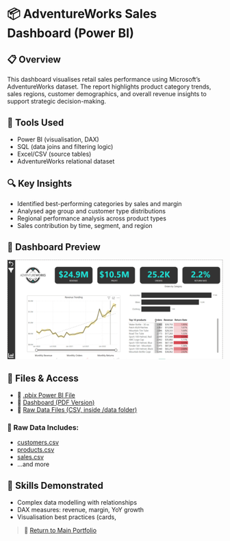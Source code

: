 # 📦 AdventureWorks Sales Dashboard (Power BI)

## 📋 Overview
This dashboard visualises retail sales performance using Microsoft’s AdventureWorks dataset. The report highlights product category trends, sales regions, customer demographics, and overall revenue insights to support strategic decision-making.

## 🧰 Tools Used
- Power BI (visualisation, DAX)
- SQL (data joins and filtering logic)
- Excel/CSV (source tables)
- AdventureWorks relational dataset

## 🔍 Key Insights
- Identified best-performing categories by sales and margin
- Analysed age group and customer type distributions
- Regional performance analysis across product types
- Sales contribution by time, segment, and region

## 📸 Dashboard Preview
![Dashboard Preview](./dashboard%20preview.png)

## 📂 Files & Access
- 📎 [.pbix Power BI File](./AdventureWorks%20Report.pbix)
- 📎 [Dashboard (PDF Version)](./AdventureWorks.pdf)
- 📂 [Raw Data Files (CSV, inside /data folder)](./data)

### 📑 Raw Data Includes:
- [customers.csv](./data/customers.csv)
- [products.csv](./data/products.csv)
- [sales.csv](./data/sales.csv)
- ...and more

## 🧠 Skills Demonstrated
- Complex data modelling with relationships
- DAX measures: revenue, margin, YoY growth
- Visualisation best practices (cards,


> 📁 [Return to Main Portfolio](..)
